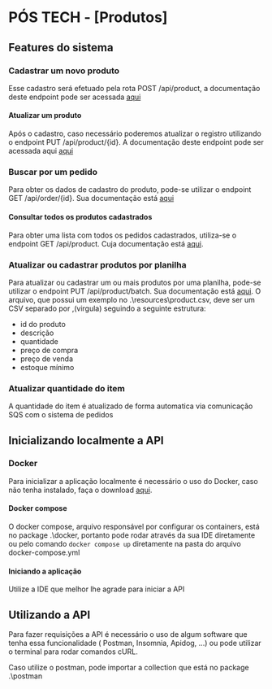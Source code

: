 # PÓS TECH - [Produtos]

## Features do sistema

### Cadastrar um novo produto

Esse cadastro será efetuado pela rota POST /api/product, a documentação deste endpoint pode ser
acessada [aqui](http://localhost:8082/swagger-ui/index.html#/product-controller/createProduct)

#### Atualizar um produto

Após o cadastro, caso necessário poderemos atualizar o registro utilizando o endpoint PUT
/api/product/{id}. A documentação deste endpoint pode ser acessada
aqui [aqui](http://localhost:8082/swagger-ui/index.html#/product-controller/editProduct)

### Buscar por um pedido

Para obter os dados de cadastro do produto, pode-se utilizar o endpoint GET /api/order/{id}. Sua
documentação
está [aqui](http://localhost:8082/swagger-ui/index.html#/product-controller/findProductById)

#### Consultar todos os produtos cadastrados

Para obter uma lista com todos os pedidos cadastrados, utiliza-se o endpoint GET /api/product.
Cuja documentação
está [aqui](http://localhost:8082/swagger-ui/index.html#/product-controller/findProducts).

### Atualizar ou cadastrar produtos por planilha

Para atualizar ou cadastrar um ou mais produtos por uma planilha, pode-se utilizar o endpoint PUT
/api/product/batch.
Sua documentação
está [aqui](http://localhost:8082/swagger-ui/index.html#/product-controller/editProducts).
O arquivo, que possui um exemplo no .\resources\product.csv, deve ser um CSV separado por ,(virgula)
seguindo a seguinte estrutura:

* id do produto
* descrição
* quantidade
* preço de compra
* preço de venda
* estoque mínimo

### Atualizar quantidade do item

A quantidade do item é atualizado de forma automatica via comunicação SQS com o sistema de pedidos

## Inicializando localmente a API

### Docker

Para inicializar a aplicação localmente é necessário o uso do Docker, caso não tenha instalado, faça
o download [aqui](https://docs.docker.com/engine/install/).

#### Docker compose

O docker compose, arquivo responsável por configurar os containers, está no package .\docker,
portanto pode rodar através da sua IDE diretamente ou pelo comando `docker compose up` diretamente
na pasta do arquivo docker-compose.yml

#### Iniciando a aplicação

Utilize a IDE que melhor lhe agrade para iniciar a API

## Utilizando a API

Para fazer requisições a API é necessário o uso de algum software que tenha essa funcionalidade (
Postman, Insomnia, Apidog, ...) ou pode utilizar o terminal para rodar comandos cURL.

Caso utilize o postman, pode importar a collection que está no package .\postman
